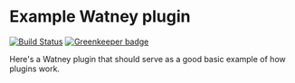 Example Watney plugin
=====================

[![Build Status](https://travis-ci.org/doingweb/watney-plugin-example.svg?branch=master)](https://travis-ci.org/doingweb/watney-plugin-example)
[![Greenkeeper badge](https://badges.greenkeeper.io/doingweb/watney-plugin-example.svg)](https://greenkeeper.io/)

Here's a Watney plugin that should serve as a good basic example of how plugins work.
